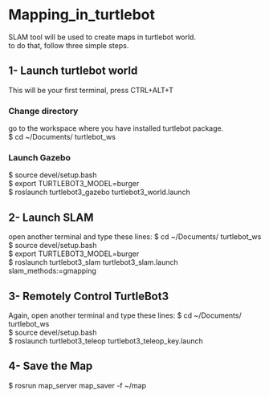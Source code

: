 # Mapping_in_turtlebot
SLAM tool will be used to create maps in turtlebot world.   
to do that, follow three simple steps.  

 ## 1- Launch turtlebot world  
 This will be your first terminal, press CTRL+ALT+T  
 ### Change directory  
 go to the workspace where you have installed turtlebot package.  
 $ cd ~/Documents/ turtlebot_ws  
 ### Launch Gazebo  
 $ source devel/setup.bash  
 $ export TURTLEBOT3_MODEL=burger  
 $ roslaunch turtlebot3_gazebo turtlebot3_world.launch  
 
 ## 2- Launch SLAM
 open another terminal and type these lines:
$ cd ~/Documents/ turtlebot_ws  
$ source devel/setup.bash  
$ export TURTLEBOT3_MODEL=burger  
$ roslaunch turtlebot3_slam turtlebot3_slam.launch slam_methods:=gmapping  

## 3- Remotely Control TurtleBot3
Again, open another terminal and type these lines:
$ cd ~/Documents/ turtlebot_ws  
$ source devel/setup.bash  
$ roslaunch turtlebot3_teleop turtlebot3_teleop_key.launch

## 4- Save the Map
$ rosrun map_server map_saver -f ~/map
